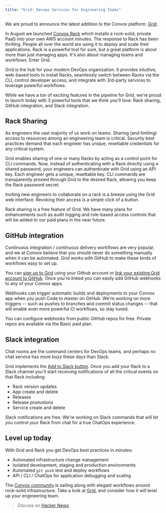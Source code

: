 ```yaml
---
title: "Grid: Devops Services for Engineering Teams"
---
```


We are proud to announce the latest addition to the Convox platform:
[Grid](https://grid.convox.com).

In August we launched [Convox Rack](http://convox.com/docs/what-is-a-rack/)
which installs a rock-solid, private PaaS into your own AWS account minutes. The
response to Rack has been thrilling. People all over the world are using it to
deploy and scale their applications. Rack is a powerful tool for sure, but a
great platform is about more than just managing apps. It's also about managing
teams and workflows. Enter Grid.

Grid is the hub for your modern DevOps organization. It provides intuitive,
web-based tools to install Racks, seamlessly switch between Racks via the CLI,
control developer access, and integrate with 3rd-party services to leverage
powerful workflows.

While we have a ton of exciting features in the pipeline for Grid, we're proud
to launch today with 3 powerful tools that we think you'll love: Rack sharing,
GitHub integration, and Slack integration.

## Rack Sharing

As engineers the vast majority of us work on teams. Sharing (and limiting)
access to resources among an engineering team is critical. Security best
practices demand that each engineer has unique, resettable credentials for any
critical system.

Grid enables sharing of one or many Racks by acting as a control point for CLI
commands. Now, instead of authenticating with a Rack directly using a shared
password, your engineers can authenticate with Grid using an API key. Each
engineer gets a unique, resettable key. CLI commands are transparently proxied
through Grid to the desired Rack, allowing you keep the Rack password secret.

Inviting new engineers to collaborate on a rack is a breeze using the Grid web
interface. Revoking their access is a simple click of a button.

Rack sharing is a free feature of Grid. We have many plans for enhancements such
as audit logging and role-based access controls that will be added to our paid
plans in the near future.

## GitHub integration

Continuous integration / continuous delivery workflows are very popular, and we
at Convox believe that you should never do something manually when it can be
automated. Grid works with GitHub to make these kinds of workflows easy to set
up.

You can [sign up to Grid](https://grid.convox.com/grid/signup) using your Github
account or [link your existing Grid account to
GitHub](https://grid.convox.com/grid/user/integrations). Once you're linked you
can easily add GitHub webhooks to any of your Convox apps.

Webhooks can trigger automatic builds and deployments to your Convox app when
you push Code to master on GitHub. We're working on more triggers -- such as
pushes to branches and commit status changes -- that will enable even more
powerful CI workflows, so stay tuned.

You can configure webhooks from public GitHub repos for free. Private repos are
available via the Basic paid plan.

## Slack integration

Chat rooms are the command centers for DevOps teams, and perhaps no chat service
has more buzz these days than Slack.

Grid implements the
[Add to Slack button](http://slackhq.com/post/127498327415/addtoslack). Once you
add your Rack to a Slack channel you'll start receiving notifications of all the
critical events on that Rack including:

  - Rack version updates
  - App create and delete
  - Releases
  - Release promotions
  - Service create and delete

Slack notifications are free. We're working on Slack commands that will let you
control your Rack from chat for a true ChatOps experience.

## Level up today

With Grid and Rack you get DevOps best practices in minutes:

- Automated infrastructure change management
- Isolated development, staging and production environments
- Automated `git push` test and deploy workflows
- API / CLI / ChatOps for application debugging and scaling

The [Convox community](https://invite.convox.com) is sailing along with elegant
workflows around rock-solid infrastructure. Take a look at
[Grid](https://grid.convox.com/), and consider how it will level up your
engineering team.

> Discuss on [Hacker News](https://news.ycombinator.com/item?id=10603550)


